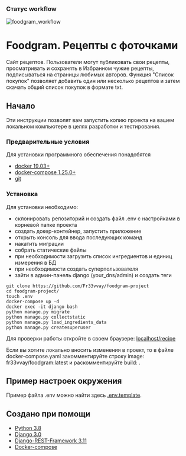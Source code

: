 ### Статус workflow

![foodgram_workflow](https://github.com/Fr33vvay/foodgram-project/workflows/foodgram_workflow/badge.svg)

# Foodgram. Рецепты с фоточками

Сайт рецептов. Пользователи могут публиковать свои рецепты, просматривать и 
сохранять в Избранном чужие рецепты, подписываться на страницы любимых авторов.
Функция "Список покупок" позволяет добавить один или несколько рецептов и
затем скачать общий список покупок в формате txt.

## Начало

Эти инструкции позволят вам запустить копию проекта на вашем локальном компьютере в целях разработки и тестирования.

### Предварительные условия

Для установки программного обеспечения понадобятся

* [docker 19.03+](https://www.docker.com/get-started)
* [docker-compose 1.25.0+](https://docs.docker.com/compose/)
* [git](https://github.com/)


### Установка

Для установки необходимо: 
* склонировать репозиторий и создать файл .env с настройками в корневой папке проекта
* создать докер-контейнер, запустить приложение
* открыть консоль для ввода последующих команд 
* накатить миграции
* собрать статические файлы
* при необходимости загрузить список ингредиентов и единиц измерения в БД
* при необходимости создать суперпользователя
* зайти в админ-панель django (your_dns/admin) и создать теги

```
git clone https://github.com/Fr33vvay/foodgram-project
cd foodgram-project/
touch .env
docker-compose up -d
docker exec -it django bash
python manage.py migrate
python manage.py collectstatic
python manage.py load_ingredients_data
python manage.py createsuperuser
```

Для проверки работы откройте в своем браузере: [localhost/recipe](http://localhost/recipe)

Если вы хотите локально вносить изменения в проект, то в файле
docker-compose.yaml закомментируйте строку image: fr33vvay/foodgram:latest
и раскомментируйте build: .
## Пример настроек окружения

Пример файла .env можно найти здесь [.env.template](.env.template).
## Создано при помощи
* [Python 3.8](https://www.python.org/downloads/)
* [Django 3.0](https://docs.djangoproject.com/en/3.1/)
* [Django-REST-Framework 3.11](https://www.django-rest-framework.org/)
* [Docker-compose](https://docs.docker.com/compose/)
